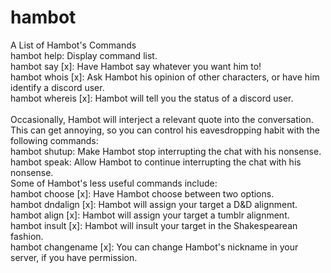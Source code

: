 # hambot

A List of Hambot's Commands<br>
  hambot help: Display command list. <br>
  hambot say [x]: Have Hambot say whatever you want him to!<br>
  hambot whois [x]: Ask Hambot his opinion of other characters, or have him identify a discord user.<br>
  hambot whereis [x]: Hambot will tell you the status of a discord user.<br>
<br>
Occasionally, Hambot will interject a relevant quote into the conversation. This can get annoying, so you can control his eavesdropping habit with the following commands:<br>
  hambot shutup: Make Hambot stop interrupting the chat with his nonsense.<br>
  hambot speak: Allow Hambot to continue interrupting the chat with his nonsense.
<br>
Some of Hambot's less useful commands include:<br>
  hambot choose [x]: Have Hambot choose between two options.<br>
  hambot dndalign [x]: Hambot will assign your target a D&D alignment.<br>
  hambot align [x]: Hambot will assign your target a tumblr alignment.<br>
  hambot insult [x]: Hambot will insult your target in the Shakespearean fashion.<br>
  hambot changename [x]: You can change Hambot's nickname in your server, if you have permission.<br>
